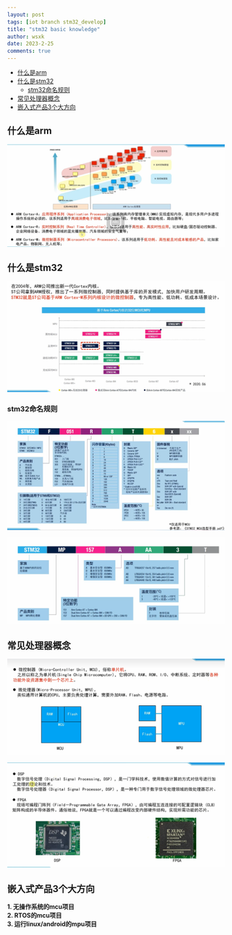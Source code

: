```yaml
---
layout: post
tags: [iot branch stm32_develop]
title: "stm32 basic knowledge"
author: wsxk
date: 2023-2-25
comments: true
---
```


- [什么是arm](#什么是arm)
- [什么是stm32](#什么是stm32)
  - [stm32命名规则](#stm32命名规则)
- [常见处理器概念](#常见处理器概念)
- [嵌入式产品3个大方向](#嵌入式产品3个大方向)


## 什么是arm<br>
![](https://raw.githubusercontent.com/wsxk/wsxk_pictures/main/2023-2-18-reverse/%E5%B1%8F%E5%B9%95%E6%88%AA%E5%9B%BE_20230225_193137.png)

## 什么是stm32<br>
![](https://raw.githubusercontent.com/wsxk/wsxk_pictures/main/2023-2-18-reverse/%E5%B1%8F%E5%B9%95%E6%88%AA%E5%9B%BE_20230225_193230.png)

### stm32命名规则<br>
![](https://raw.githubusercontent.com/wsxk/wsxk_pictures/main/2023-2-18-reverse/20230225193322.png)

![](https://raw.githubusercontent.com/wsxk/wsxk_pictures/main/2023-2-18-reverse/%E5%B1%8F%E5%B9%95%E6%88%AA%E5%9B%BE_20230225_193340.png)

## 常见处理器概念<br>
![](https://raw.githubusercontent.com/wsxk/wsxk_pictures/main/2023-2-18-reverse/%E5%B1%8F%E5%B9%95%E6%88%AA%E5%9B%BE_20230225_193418.png)

![](https://raw.githubusercontent.com/wsxk/wsxk_pictures/main/2023-2-18-reverse/20230225193441.png)

## 嵌入式产品3个大方向<br>
**1. 无操作系统的mcu项目**<br>
**2. RTOS的mcu项目**<br>
**3. 运行linux/android的mpu项目**<br>